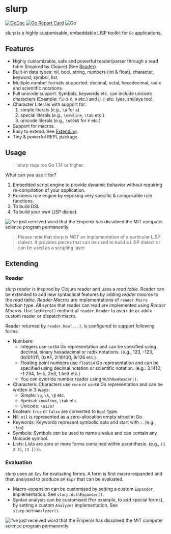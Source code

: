 # slurp

[![GoDoc](https://godoc.org/github.com/spy16/slurp?status.svg)](https://godoc.org/github.com/spy16/slurp) [![Go Report Card](https://goreportcard.com/badge/github.com/spy16/slurp)](https://goreportcard.com/report/github.com/spy16/slurp) ![Go](https://github.com/spy16/slurp/workflows/Go/badge.svg?branch=master)

slurp is a highly customisable, embeddable LISP toolkit for `Go` applications.

## Features

* Highly customizable, safe and powerful reader/parser through a read table (Inspired by Clojure) (See [Reader](#reader))
* Built-in data types: nil, bool, string, numbers (int & float), character, keyword, symbol, list.
* Multiple number formats supported: decimal, octal, hexadecimal, radix and scientific notations.
* Full unicode support. Symbols, keywords etc. can include unicode characters (Example: `find-δ`, `π` etc.)
  and `🧠`, `🏃` etc. (yes, smileys too).
* Character Literals with support for:
  1. simple literals  (e.g., `\a` for `a`)
  2. special literals (e.g., `\newline`, `\tab` etc.)
  3. unicode literals (e.g., `\u00A5` for `¥` etc.)
* Support for macros.
* Easy to extend. See [Extending](#extending).
* Tiny & powerful REPL package.

## Usage

> slurp requires Go 1.14 or higher.

What can you use it for?

1. Embedded script engine to provide dynamic behavior without requiring re-compilation
   of your application.
2. Business rule engine by exposing very specific & composable rule functions.
3. To build DSL
4. To build your own LISP dialect.

![I've just received word that the Emperor has dissolved the MIT computer science program permanently.](https://imgs.xkcd.com/comics/lisp_cycles.png)

> Please note that slurp is _NOT_ an implementation of a particular LISP dialect. It provides
> pieces that can be used to build a LISP dialect or can be used as a scripting layer.

## Extending

### Reader

slurp reader is inspired by Clojure reader and uses a _read table_. Reader can be extended
to add new syntactical features by adding _reader macros_ to the _read table_. _Reader Macros_
are implementations of `reader.Macro` function type. All syntax that reader can read are
implemented using _Reader Macros_. Use `SetMacro()` method of `reader.Reader` to override or
add a custom reader or dispatch macro.

Reader returned by `reader.New(...)`, is configured to support following forms:

* Numbers:
  * Integers use `int64` Go representation and can be specified using decimal, binary
    hexadecimal or radix notations. (e.g., 123, -123, 0b101011, 0xAF, 2r10100, 8r126 etc.)
  * Floating point numbers use `float64` Go representation and can be specified using
    decimal notation or scientific notation. (e.g.: 3.1412, -1.234, 1e-5, 2e3, 1.5e3 etc.)
  * You can override number reader using `WithNumReader()`.
* Characters: Characters use `rune` or `uint8` Go representation and can be written in 3 ways:
  * Simple: `\a`, `\λ`, `\β` etc.
  * Special: `\newline`, `\tab` etc.
  * Unicode: `\u1267`
* Boolean: `true` or `false` are converted to `Bool` type.
* Nil: `nil` is represented as a zero-allocation empty struct in Go.
* Keywords: Keywords represent symbolic data and start with `:`. (e.g., `:foo`)
* Symbols: Symbols can be used to name a value and can contain any Unicode symbol.
* Lists: Lists are zero or more forms contained within parenthesis. (e.g., `(1 2 3)`, `(1 [])`).

### Evaluation

slurp uses an `Env` for evaluating forms. A form is first macro-expanded and then analysed
to produce an `Expr` that can be evaluated.

* Macro-expansion can be customised by setting a custom `Expander` implementation. See `slurp.WithExpander()`.
* Syntax analysis can be customised (For example, to add special forms), by setting a custom
  `Analyzer` implementation. See `slurp.WithAnalyzer()`.

![I've just received word that the Emperor has dissolved the MIT computer science program permanently.](https://imgs.xkcd.com/comics/lisp_cycles.png)
